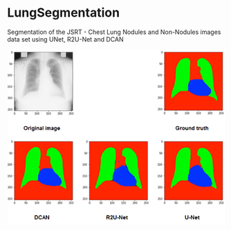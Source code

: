 <style>
.center {
  display: block;
  margin-left: auto;
  margin-right: auto;
}

</style>

# LungSegmentation
Segmentation of the JSRT - Chest Lung Nodules and Non-Nodules images data set using UNet, R2U-Net and DCAN

<img src="https://github.com/topinfrassi01/LungSegmentation/raw/master/imgs/summary.PNG" class="center"/>

